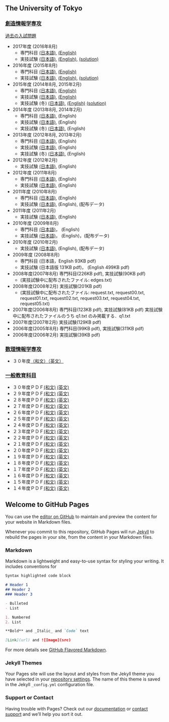 ## The University of Tokyo

### [創造情報学専攻](http://www.i.u-tokyo.ac.jp/edu/course/ci/members.shtml)  
[過去の入試問題](http://www.i.u-tokyo.ac.jp/edu/course/ci/admission.shtml)
- 2017年度 (2016年8月)
    + 専門科目 [(日本語)](http://www.i.u-tokyo.ac.jp/edu/course/ci/pdf/2016-8-exam.pdf), 
              [(English)](http://www.i.u-tokyo.ac.jp/edu/course/ci/pdf/2016-8-exam-en.pdf)
    + 実技試験 [(日本語)](http://www.i.u-tokyo.ac.jp/edu/course/ci/pdf/2016-8-program.pdf), 
              [(English)](http://www.i.u-tokyo.ac.jp/edu/course/ci/pdf/2016-8-program-en.pdf),
              [(solution)](http://nbviewer.jupyter.org/github/chengzhongkai/past_exam/blob/master/2016-8-program.ipynb)
- 2016年度 (2015年8月)
    + 専門科目 [(日本語)](http://www.i.u-tokyo.ac.jp/edu/course/ci/pdf/2015-8-exam.pdf), 
               [(English)](http://www.i.u-tokyo.ac.jp/edu/course/ci/pdf/2015-8-exam-en.pdf)
    + 実技試験 [(日本語)](http://www.i.u-tokyo.ac.jp/edu/course/ci/pdf/2015-8-program.pdf), 
               [(English)](http://www.i.u-tokyo.ac.jp/edu/course/ci/pdf/2015-8-program-en.pdf),
              [(solution)](http://nbviewer.jupyter.org/github/chengzhongkai/past_exam/blob/master/2015-8-program.ipynb)
- 2015年度 (2014年8月, 2015年2月)
    + 専門科目 [(日本語)](), [(English)]()
    + 実技試験 [(日本語)](http://www.i.u-tokyo.ac.jp/edu/course/ci/pdf/2014-8-program.pdf), 
                  [(English)](http://www.i.u-tokyo.ac.jp/edu/course/ci/pdf/2014-8-program-en.pdf)
    + 実技試験 (冬) [(日本語)](http://www.i.u-tokyo.ac.jp/edu/course/ci/pdf/2015-2-program.pdf),
                      [(English)](http://www.i.u-tokyo.ac.jp/edu/course/ci/pdf/2015-2-program-en.pdf)
                      [(solution)](http://nbviewer.jupyter.org/github/chengzhongkai/past_exam/blob/master/2015-2-program.ipynb)
- 2014年度 (2013年8月, 2014年2月)
    + 専門科目 [(日本語)](), (English)
    + 実技試験 [(日本語)](), (English)
    + 実技試験 (冬) [(日本語)](), (English)
- 2013年度 (2012年8月, 2013年2月)
    + 専門科目 [(日本語)](), (English)
    + 実技試験 [(日本語)](), (English)
    + 実技試験 (冬) [(日本語)](), (English)
- 2012年度 (2012年2月)
    + 実技試験 [(日本語)](), (English)
- 2012年度 (2011年8月)
    + 専門科目 [(日本語)](), (English)
    + 実技試験 [(日本語)](), (English)
- 2011年度 (2010年8月)
    + 専門科目 [(日本語)](), (English)
    + 実技試験 [(日本語)](), (English), (配布データ)
- 2011年度 (2011年2月)
    + 実技試験 [(日本語)](), (English)
- 2010年度 (2009年8月)
    + 専門科目 [(日本語)]()， (English)
    + 実技試験 [(日本語)]()， (English)，(配布データ)
- 2010年度 (2010年2月)
    + 実技試験 [(日本語)](), (English), (配布データ)
- 2009年度 (2008年8月)
    + 専門科目 (日本語，English 93KB pdf)
    + 実技試験 (日本語版 131KB pdf)， (English 499KB pdf) 
- 2008年度(2007年8月) 専門科目(226KB pdf), 実技試験(90KB pdf) 
    + (実技試験中に配布されたファイル: edges.txt)
- 2008年度(2008年2月) 実技試験(201KB pdf) 
    + (実技試験中に配布されたファイル: request.txt, request00.txt, request01.txt, request02.txt, request03.txt, request04.txt, request05.txt)
- 2007年度(2006年8月) 専門科目(123KB pdf), 実技試験(81KB pdf) 実技試験中に配布されたファイルのうち q1.txt のみ掲載する．q1.txt
- 2007年度(2007年2月) 実技試験(129KB pdf)
- 2006年度(2005年8月) 専門科目(99KB pdf), 実技試験(311KB pdf)
- 2006年度(2006年2月) 実技試験(39KB pdf)


### [数理情報学専攻](http://www.i.u-tokyo.ac.jp/edu/course/mi/admission.shtml)

- ３０年度[（和文）](http://www.i.u-tokyo.ac.jp/edu/course/mi/pdf/2018suuri-j.pdf)[（英文）](http://www.i.u-tokyo.ac.jp/edu/course/mi/pdf/2018suuri-e.pdf)

### [一般教育科目](http://www.i.u-tokyo.ac.jp/edu/entra/examarchive.shtml)

- ３０年度ＰＤＦ[(和文)](http://www.i.u-tokyo.ac.jp/edu/entra/pdf/archive/18math_j.pdf)
[(英文)](http://www.i.u-tokyo.ac.jp/edu/entra/pdf/archive/18math_e.pdf)
- ２９年度ＰＤＦ[(和文)](http://www.i.u-tokyo.ac.jp/edu/entra/pdf/archive/17math_j.pdf)
[(英文)](http://www.i.u-tokyo.ac.jp/edu/entra/pdf/archive/17math_e.pdf)
- ２８年度ＰＤＦ[(和文)](http://www.i.u-tokyo.ac.jp/edu/entra/pdf/archive/16math_j.pdf)
[(英文)](http://www.i.u-tokyo.ac.jp/edu/entra/pdf/archive/16math_e.pdf)
- ２７年度ＰＤＦ[(和文)](http://www.i.u-tokyo.ac.jp/edu/entra/pdf/archive/15math_j.pdf)
[(英文)](http://www.i.u-tokyo.ac.jp/edu/entra/pdf/archive/15math_e.pdf)
- ２６年度ＰＤＦ[(和文)](http://www.i.u-tokyo.ac.jp/edu/entra/pdf/archive/14math-j.pdf)
[(英文)](http://www.i.u-tokyo.ac.jp/edu/entra/pdf/archive/14math-e.pdf)
- ２５年度ＰＤＦ[(和文)](http://www.i.u-tokyo.ac.jp/edu/entra/pdf/archive/13math-j.pdf)
[(英文)](http://www.i.u-tokyo.ac.jp/edu/entra/pdf/archive/13math-e.pdf)
- ２４年度ＰＤＦ[(和文)](http://www.i.u-tokyo.ac.jp/edu/entra/pdf/archive/12math-j.pdf)
[(英文)](http://www.i.u-tokyo.ac.jp/edu/entra/pdf/archive/12math-e.pdf)
- ２３年度ＰＤＦ[(和文)](http://www.i.u-tokyo.ac.jp/edu/entra/pdf/archive/11math-j.pdf)
[(英文)](http://www.i.u-tokyo.ac.jp/edu/entra/pdf/archive/11math-e.pdf)
- ２２年度ＰＤＦ[(和文)](http://www.i.u-tokyo.ac.jp/edu/entra/pdf/archive/10math-j.pdf)
[(英文)](http://www.i.u-tokyo.ac.jp/edu/entra/pdf/archive/10math-e.pdf)
- ２１年度ＰＤＦ[(和文)](http://www.i.u-tokyo.ac.jp/edu/entra/pdf/archive/09math-j.pdf)
[(英文)](http://www.i.u-tokyo.ac.jp/edu/entra/pdf/archive/09math-e.pdf)
- ２０年度ＰＤＦ[(和文)](http://www.i.u-tokyo.ac.jp/edu/entra/pdf/archive/08math-j.pdf)
[(英文)](http://www.i.u-tokyo.ac.jp/edu/entra/pdf/archive/08math-e.pdf)
- １９年度ＰＤＦ[(和文)](http://www.i.u-tokyo.ac.jp/edu/entra/pdf/archive/07math-j.pdf)
[(英文)](http://www.i.u-tokyo.ac.jp/edu/entra/pdf/archive/07math-e.pdf)
- １８年度ＰＤＦ[(和文)](http://www.i.u-tokyo.ac.jp/edu/entra/pdf/archive/06math-j.pdf)
[(英文)](http://www.i.u-tokyo.ac.jp/edu/entra/pdf/archive/06math-e.pdf)
- １７年度ＰＤＦ[(和文)](http://www.i.u-tokyo.ac.jp/edu/entra/pdf/archive/05math-j.pdf)
[(英文)](http://www.i.u-tokyo.ac.jp/edu/entra/pdf/archive/05math-e.pdf)
- １６年度ＰＤＦ[(和文)](http://www.i.u-tokyo.ac.jp/edu/entra/pdf/archive/04math-j.pdf)
[(英文)](http://www.i.u-tokyo.ac.jp/edu/entra/pdf/archive/04math-e.pdf)
- １５年度ＰＤＦ[(和文)](http://www.i.u-tokyo.ac.jp/edu/entra/pdf/archive/03math-j.pdf)
[(英文)](http://www.i.u-tokyo.ac.jp/edu/entra/pdf/archive/03math-e.pdf)
- １４年度ＰＤＦ[(和文)](http://www.i.u-tokyo.ac.jp/edu/entra/pdf/archive/02math-j.pdf)
[(英文)](http://www.i.u-tokyo.ac.jp/edu/entra/pdf/archive/02math-e.pdf)


## Welcome to GitHub Pages

You can use the [editor on GitHub](https://github.com/chengzhongkai/past_exam/edit/master/README.md) to maintain and preview the content for your website in Markdown files.

Whenever you commit to this repository, GitHub Pages will run [Jekyll](https://jekyllrb.com/) to rebuild the pages in your site, from the content in your Markdown files.

### Markdown

Markdown is a lightweight and easy-to-use syntax for styling your writing. It includes conventions for

```markdown
Syntax highlighted code block

# Header 1
## Header 2
### Header 3

- Bulleted
- List

1. Numbered
2. List

**Bold** and _Italic_ and `Code` text

[Link](url) and ![Image](src)
```

For more details see [GitHub Flavored Markdown](https://guides.github.com/features/mastering-markdown/).

### Jekyll Themes

Your Pages site will use the layout and styles from the Jekyll theme you have selected in your [repository settings](https://github.com/chengzhongkai/past_exam/settings). The name of this theme is saved in the Jekyll `_config.yml` configuration file.

### Support or Contact

Having trouble with Pages? Check out our [documentation](https://help.github.com/categories/github-pages-basics/) or [contact support](https://github.com/contact) and we’ll help you sort it out.
